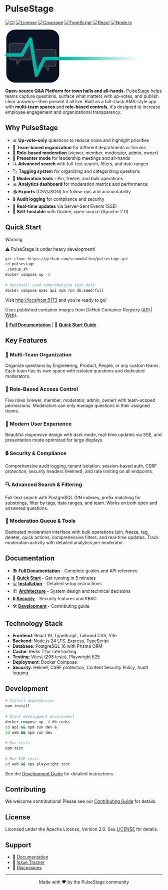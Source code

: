 # PulseStage

[![CI](https://github.com/seanmdalton/pulsestage/actions/workflows/ci.yaml/badge.svg)](https://github.com/seanmdalton/pulsestage/actions/workflows/ci.yaml)
[![License](https://img.shields.io/badge/License-Apache%202.0-blue.svg)](https://opensource.org/licenses/Apache-2.0)
[![Coverage](https://img.shields.io/badge/Coverage-22%25-orange.svg)](https://github.com/seanmdalton/pulsestage/actions/workflows/ci.yaml)
[![TypeScript](https://img.shields.io/badge/TypeScript-5.8-blue.svg)](https://www.typescriptlang.org/)
[![React](https://img.shields.io/badge/React-19-blue.svg)](https://reactjs.org/)
[![Node.js](https://img.shields.io/badge/Node.js-24-green.svg)](https://nodejs.org/)

<div align="left" style="margin:10px 0 10px 0">
  <img src="web/public/pulsestage-wordmark-light.svg" alt="PulseStage">
</div>

**Open-source Q&A Platform for town halls and all-hands.** PulseStage helps teams capture questions, surface what matters with up-votes, and publish clear answers—then present it all live. Built as a full-stack AMA-style app with **multi-team spaces** and **role-based controls**, it's designed to increase employee engagement and organizational transparency.

## Why PulseStage

- 📊 **Up-vote–only** questions to reduce noise and highlight priorities  
- 🏢 **Team-based organization** for different departments or forums  
- 👥 **Role-based moderation** (viewer, member, moderator, admin, owner)  
- 🎥 **Presenter mode** for leadership meetings and all-hands  
- 🔍 **Advanced search** with full-text search, filters, and date ranges
- 🏷️ **Tagging system** for organizing and categorizing questions
- 📌 **Moderation tools** - Pin, freeze, and bulk operations
- 📊 **Analytics dashboard** for moderation metrics and performance
- 📤 **Exports** (CSV/JSON) for follow-ups and accountability  
- 🔒 **Audit logging** for compliance and security
- 🔄 **Real-time updates** via Server-Sent Events (SSE)
- 🐳 **Self-hostable** with Docker, open source (Apache-2.0)

## Quick Start

> [!WARNING]
> ⚠️ PulseStage is under heavy development!
> 

```bash
git clone https://github.com/seanmdalton/pulsestage.git
cd pulsestage
./setup.sh
docker compose up -d

# Optional: Load comprehensive test data
docker compose exec api npm run db:seed:full
```

Visit [http://localhost:5173](http://localhost:5173) and you're ready to go!

Uses published container images from GitHub Container Registry ([API](https://github.com/seanmdalton/pulsestage/pkgs/container/pulsestage-api) | [Web](https://github.com/seanmdalton/pulsestage/pkgs/container/pulsestage-web)).

📖 **[Full Documentation](https://seanmdalton.github.io/pulsestage/)** | 🚀 **[Quick Start Guide](https://seanmdalton.github.io/pulsestage/getting-started/quick-start/)**

## Key Features

### 🏢 Multi-Team Organization
Organize questions by Engineering, Product, People, or any custom teams. Each team has its own space with isolated questions and dedicated moderators.

### 👥 Role-Based Access Control  
Five roles (viewer, member, moderator, admin, owner) with team-scoped permissions. Moderators can only manage questions in their assigned teams.

### 🎨 Modern User Experience
Beautiful responsive design with dark mode, real-time updates via SSE, and presentation mode optimized for large displays.

### 🔒 Security & Compliance
Comprehensive audit logging, tenant isolation, session-based auth, CSRF protection, security headers (Helmet), and rate limiting on all endpoints.

### 🔍 Advanced Search & Filtering
Full-text search with PostgreSQL GIN indexes, prefix matching for substrings, filter by tags, date ranges, and team. Works on both open and answered questions.

### 📌 Moderation Queue & Tools
Dedicated moderation interface with bulk operations (pin, freeze, tag, delete), quick actions, comprehensive filters, and real-time updates. Track moderation activity with detailed analytics per moderator.

## Documentation

- 📚 **[Full Documentation](https://seanmdalton.github.io/pulsestage/)** - Complete guides and API reference
- 🚀 **[Quick Start](https://seanmdalton.github.io/pulsestage/getting-started/quick-start/)** - Get running in 5 minutes
- 💻 **[Installation](https://seanmdalton.github.io/pulsestage/getting-started/installation/)** - Detailed setup instructions
- 🏗️ **[Architecture](https://seanmdalton.github.io/pulsestage/architecture/system-design/)** - System design and technical decisions
- 🔒 **[Security](https://seanmdalton.github.io/pulsestage/security/overview/)** - Security features and RBAC
- 🛠️ **[Development](https://seanmdalton.github.io/pulsestage/development/setup/)** - Contributing guide

## Technology Stack

- **Frontend**: React 19, TypeScript, Tailwind CSS, Vite
- **Backend**: Node.js 24 LTS, Express, TypeScript
- **Database**: PostgreSQL 16 with Prisma ORM
- **Cache**: Redis 7 for rate limiting
- **Testing**: Vitest (208 tests), Playwright E2E
- **Deployment**: Docker Compose
- **Security**: Helmet, CSRF protection, Content Security Policy, Audit logging

## Development

```bash
# Install dependencies
npm install

# Start development environment
docker compose up -d db redis
cd api && npm run dev &
cd web && npm run dev

# Run tests
npm test

# Run E2E tests
cd web && npx playwright test
```

See the [Development Guide](https://seanmdalton.github.io/pulsestage/development/setup/) for detailed instructions.

## Contributing

We welcome contributions! Please see our [Contributing Guide](https://seanmdalton.github.io/pulsestage/development/contributing/) for details.

## License

Licensed under the Apache License, Version 2.0. See [LICENSE](LICENSE) for details.

## Support

- 📖 [Documentation](https://seanmdalton.github.io/pulsestage/)
- 🐛 [Issue Tracker](https://github.com/seanmdalton/pulsestage/issues)
- 💬 [Discussions](https://github.com/seanmdalton/pulsestage/discussions)

---

<div align="center">
  Made with ❤️ by the PulseStage community
</div>
